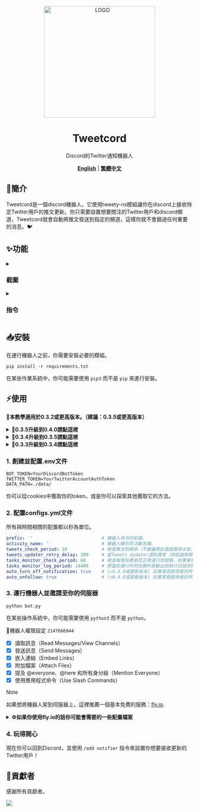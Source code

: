 <div align="center">

<img alt="LOGO" src="https://i.imgur.com/WKXJDZL.png" width="300" height="300" />
  
# Tweetcord

Discord的Twitter通知機器人

[**English**](./README.md) | [**繁體中文**](./README_zh.md)

</div>

## 📝簡介

Tweetcord是一個discord機器人，它使用tweety-ns模組讓你在discord上接收特定Twitter用戶的推文更新。你只需要設置想要關注的Twitter用戶和discord頻道，Tweetcord就會自動將推文發送到指定的頻道，這樣你就不會錯過任何重要的消息。🐦

## ✨功能

<details>
   <summary>

### 截圖

   </summary>
👇當你關注的用戶發布了新的推文，你的伺服器也會收到通知。

![](https://i.imgur.com/SXITM0a.png)

</details>

<details>
   <summary>

### 指令

   </summary>

👉 `/add notifier` `username` `channel` | `mention`

| 參數 | 類型 | 描述 |
| --------- | ----- | ----------- |
| `username` | str | 你想要開啟通知的Twitter用戶的用戶名 |
| `channel` | discord.TextChannel | 機器人發送通知的頻道 |
| `mention` | discord.Role | 通知時提及的身分組 |

👉 `/remove notifier` `username` `channel`

| 參數 | 類型 | 描述 |
| --------- | ----- | ----------- |
| `username` | str | 你想要關閉通知的Twitter用戶的用戶名 |
| `channel` | discord.TextChannel | 設置為發送通知的頻道 |

👉 `/list users`

- 列出所有當前伺服器開啟通知的Twitter用戶

👉 `/sync` _(0.4版本的新功能)_

- 將新Twitter帳戶的通知與資料庫同步。如果你更改了bot使用的Twitter帳戶，請使用此指令

👉 `/customize message` `username` `channel` | `default` _(0.4版本的新功能)_

| 參數 | 類型 | 描述 |
| --------- | ----- | ----------- |
| `username` | str | 你想要設定自定義通知訊息的Twitter用戶的用戶名 |
| `channel` | discord.TextChannel | 機器人發送通知的頻道 |
| `default` | bool | 是否要還原至預設的設定 _(預設是false)_ |

目前自定義通知訊息有4種特別的變數可以使用，將在下面說明：

- `{action}` : 發文者的動作, 包括 `tweeted`, `retweeted` 和 `quoted` _(暫不支持中文)_
- `{author}` : 發文者的顯示名稱
- `{mention}` : 發送到discord時提及的身份組
- `{url}` : 推文的連結

</details>

## 📥安裝

在運行機器人之前，你需要安裝必要的模組。

```shell
pip install -r requirements.txt
```

在某些作業系統中，你可能需要使用 `pip3` 而不是 `pip` 來進行安裝。

## ⚡使用

**📢本教學適用於0.3.2或更高版本。（建議：0.3.5或更高版本）**

<details>
   <summary><b>📌0.3.5升級到0.4.0請點這裡</b></summary>

⚠️在一切開始之前請先更新 `tweety-ns` 至 `1.0.9.2` 版本並且從這個repo下載或拉取新的程式碼。

在 `cogs` 資料夾創建一個python檔案並命名為 `upgrade.py`，貼上下面的程式碼並運行機器人，使用斜線指令 `/upgrade version` 進行升級。升級結束後可以移除這個cog。

```py
import discord
from discord import app_commands
from core.classes import Cog_Extension
import sqlite3
import os

from src.permission import ADMINISTRATOR

class Upgrade(Cog_Extension):
    
    upgrade_group = app_commands.Group(name='upgrade', description='Upgrade something', default_permissions=ADMINISTRATOR)

    @upgrade_group.command(name='version', description='upgrade to Tweetcord 0.4.0')
    async def upgrade(self, itn: discord.Interaction):
        
        await itn.response.defer(ephemeral=True)
        
        conn = sqlite3.connect(f"{os.getenv('DATA_PATH')}tracked_accounts.db")
        cursor = conn.cursor()

        try:
            cursor.executescript("""
                ALTER TABLE user ADD enabled INTEGER DEFAULT 1;
                ALTER TABLE notification ADD customized_msg TEXT DEFAULT NULL;
            """)
            await itn.followup.send('successfully upgrade to 0.4.0, you can remove this cog and reboot the bot.')
        except:
            await itn.followup.send('upgrading to 0.4.0 failed, please try again or contact the author.')


async def setup(bot):
    await bot.add_cog(Upgrade(bot))
```

</details>

<details>
   <summary><b>📌0.3.4升級到0.3.5請點這裡</b></summary>

在 `cogs` 資料夾創建一個python檔案並命名為 `upgrade.py`，貼上下面的程式碼並運行機器人，使用斜線指令 `/upgrade` 進行升級。升級結束後可以移除這個cog。

```py
import discord
from discord import app_commands
from core.classes import Cog_Extension
import sqlite3
import os

from src.log import setup_logger
from src.permission_check import is_administrator

log = setup_logger(__name__)

class Upgrade(Cog_Extension):

    @is_administrator()
    @app_commands.command(name='upgrade', description='upgrade to Tweetcord 0.3.5')
    async def upgrade(self, itn: discord.Interaction):
        
        await itn.response.defer(ephemeral=True)
        
        conn = sqlite3.connect(f"{os.getenv('DATA_PATH')}tracked_accounts.db")
        cursor = conn.cursor()

        cursor.executescript('ALTER TABLE channel ADD server_id TEXT')
        
        cursor.execute('SELECT id FROM channel')
        channels = cursor.fetchall()
        
        for c in channels:
            try:
                channel = self.bot.get_channel(int(c[0]))
                cursor.execute('UPDATE channel SET server_id = ? WHERE id = ?', (channel.guild.id, channel.id))
            except:
                log.warning(f'the bot cannot obtain channel: {c[0]}, but this will not cause problems with the original features. The new feature can also be used normally on existing servers.')
                

        conn.commit()
        conn.close()

        await itn.followup.send('successfully upgrade to 0.3.5, you can remove this cog.')


async def setup(bot):
    await bot.add_cog(Upgrade(bot))
```

</details>

<details>
   <summary><b>📌0.3.3升級到0.3.4請點這裡</b></summary>

因為資料庫結構更新因此必須使用以下程式碼更新資料庫結構。

```py
from dotenv import load_dotenv
import os
import sqlite3

load_dotenv()

conn = sqlite3.connect(f"{os.getenv('DATA_PATH')}tracked_accounts.db")
cursor = conn.cursor()

cursor.execute('ALTER TABLE notification ADD enabled INTEGER DEFAULT 1')

conn.commit()
conn.close()
```

</details>

### 1. 創建並配置.env文件

```env
BOT_TOKEN=YourDiscordBotToken
TWITTER_TOKEN=YourTwitterAccountAuthToken
DATA_PATH=./data/
```

你可以從cookies中獲取你的token，或是你可以探索其他獲取它的方法。

### 2. 配置configs.yml文件

所有與時間相關的配置都以秒為單位。

```yml
prefix: ''                          # 機器人命令的前綴。
activity_name: ''                   # 機器人顯示的活動名稱。
tweets_check_period: 10             # 檢查推文的頻率（不建議將此值設置得太低，以避免速率限制）。
tweets_updater_retry_delay: 300     # 當Tweets Updater遇到異常（例如速率限制）時的重試間隔。
tasks_monitor_check_period: 60      # 檢查每個任務是否正常運行的間隔，如果某個任務停止了，嘗試重新啟動。
tasks_monitor_log_period: 14400     # 將當前運行中的任務列表輸出到執行日誌的間隔。
auto_turn_off_notification: true    # (v0.4.0或更新版本) 如果某個使用者的所有通知都已停用，決定是否取消追蹤該使用者。
auto_unfollow: true                 # (v0.4.0或更新版本) 如果某個使用者的所有通知都已停用，決定是否停用該使用者的通知（Twitter端）。
```

### 3. 運行機器人並邀請至你的伺服器

```shell
python bot.py
```

在某些操作系統中，你可能需要使用 `python3` 而不是 `python`。

🔧機器人權限設定 `2147666944`

- [x] 讀取訊息（Read Messages/View Channels）
- [x] 發送訊息（Send Messages）
- [x] 嵌入連結（Embed Links）
- [x] 附加檔案（Attach Files）
- [x] 提及 @everyone、@here 和所有身分組（Mention Everyone）
- [x] 使用應用程式命令（Use Slash Commands）

> [!NOTE]
> 如果想將機器人架到伺服器上，這裡推薦一個基本免費的服務：[fly.io](https://fly.io).

<details>
   <summary><b>⚙️如果你使用fly.io的話你可能會需要的一些配置檔案</b></summary>

- dockerfile

```dockerfile
FROM python:3.10.9
WORKDIR /bot
COPY requirements.txt /bot/
RUN pip install -r requirements.txt
COPY . /bot/
CMD python bot.py
```

- fly.toml

```toml
app = "你的APP名稱"
primary_region = "你的APP地區"

[env]
  DATA_PATH = "/data/"

[mounts]
  source = "你的APP的VOLUME名稱"
  destination = "/data"
```

</details>

### 4. 玩得開心

現在你可以回到Discord，並使用 `/add notifier` 指令來設置你想要接收更新的Twitter用戶！

## 💪貢獻者

感謝所有貢獻者。

[![](https://contrib.rocks/image?repo=Yuuzi261/Tweetcord)](https://github.com/Yuuzi261/Tweetcord/graphs/contributors)
